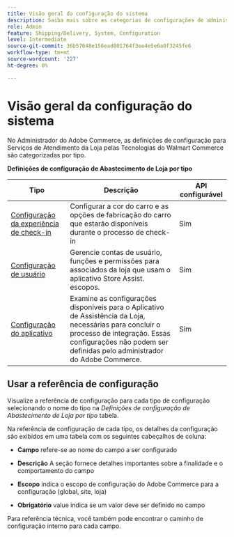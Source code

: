 ```yaml
---
title: Visão geral da configuração do sistema
description: Saiba mais sobre as categorias de configurações de administrador disponíveis para a solução Store Fulfillment e como elas são configuradas.
role: Admin
feature: Shipping/Delivery, System, Configuration
level: Intermediate
source-git-commit: 36b57648e156ead801764f3ee4e5e6a0f3245fe6
workflow-type: tm+mt
source-wordcount: '227'
ht-degree: 0%

---
```


# Visão geral da configuração do sistema

No Administrador do Adobe Commerce, as definições de configuração para Serviços de Atendimento da Loja pelas Tecnologias do Walmart Commerce são categorizadas por tipo.

**Definições de configuração de Abastecimento de Loja por tipo**

| **Tipo** | **Descrição** | **API configurável** |
|-------------------------------------------------------------------|--------------------------------------------------------------------------------------------------------------------------------------------------------------------------|----------------------|
| [Configuração da experiência de check-in](store-location-map-provider-setup.md) | Configurar a cor do carro e as opções de fabricação do carro que estarão disponíveis durante o processo de check-in | Sim |
| [Configuração de usuário](user-setup.md) | Gerencie contas de usuário, funções e permissões para associados da loja que usam o aplicativo Store Assist. escopos. | Sim |
| [Configuração do aplicativo](app-setup.md) | Examine as configurações disponíveis para o Aplicativo de Assistência da Loja, necessárias para concluir o processo de integração. Essas configurações não podem ser definidas pelo administrador do Adobe Commerce. | Sim |


## Usar a referência de configuração

Visualize a referência de configuração para cada tipo de configuração selecionando o nome do tipo na _Definições de configuração de Abastecimento de Loja por tipo_ tabela.

Na referência de configuração de cada tipo, os detalhes da configuração são exibidos em uma tabela com os seguintes cabeçalhos de coluna:

- **Campo** refere-se ao nome do campo a ser configurado

- **Descrição** A seção fornece detalhes importantes sobre a finalidade e o comportamento do campo

- **Escopo** indica o escopo de configuração do Adobe Commerce para a configuração (global, site, loja)

- **Obrigatório** value indica se um valor deve ser definido no campo

Para referência técnica, você também pode encontrar o caminho de configuração interno para cada campo.

